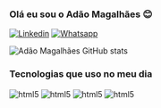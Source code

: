 ### Olá eu sou o Adão Magalhães 😊

[![Linkedin](https://img.shields.io/badge/LinkedIn-0077B5?style=for-the-badge&logo=linkedin&logoColor=white)](https://www.linkedin.com/in/ad%C3%A3o-magalh%C3%A3es-875593241/) 
[![Whatsapp](https://img.shields.io/badge/WhatsApp-25D366?style=for-the-badge&logo=whatsapp&logoColor=white)](941631694) 


 
 
 ![Adão Magalhães GitHub stats](https://github-readme-stats.vercel.app/api?username=adaomagalhaes03&show_icons=true&theme=dracula)


 ### Tecnologias que uso no meu dia

<div style:="display: inline_block">

<img align="center" alt="html5" src="https://img.shields.io/badge/HTML-CA4245?style=for-the-badge&logo=html5&logoColor=white"/>
  <img align="center" alt="html5" src="https://img.shields.io/badge/CSS-00ADD8?style=for-the-badge&logo=css&logoColor=white"/>
  <img align="center" alt="html5" src="https://img.shields.io/badge/JAVASCRIPT-F7DF1E?style=for-the-badge&logo=javascript&logoColor=white"/>

 <img align="center" alt="html5" src="https://img.shields.io/badge/REACTJS-239120?style=for-the-badge&logo=reactjs&logoColor=white"/>

 
</div>

  
